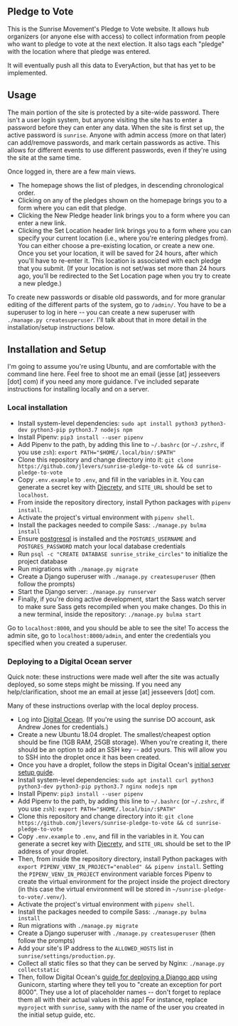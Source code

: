 Pledge to Vote
--------------

This is the Sunrise Movement's Pledge to Vote website. It allows hub organizers (or anyone else with access) to collect information from people who want to pledge to vote at the next election. It also tags each "pledge" with the location where that pledge was entered.

It will eventually push all this data to EveryAction, but that has yet to be implemented.

## Usage
The main portion of the site is protected by a site-wide password. There isn't a user login system, but anyone visiting the site has to enter a password before they can enter any data. When the site is first set up, the active password is `sunrise`. Anyone with admin access (more on that later) can add/remove passwords, and mark certain passwords as active. This allows for different events to use different passwords, even if they're using the site at the same time.

Once logged in, there are a few main views.
* The homepage shows the list of pledges, in descending chronological order.
* Clicking on any of the pledges shown on the homepage brings you to a form where you can edit that pledge.
* Clicking the New Pledge header link brings you to a form where you can enter a new link.
* Clicking the Set Location header link brings you to a form where you can specify your current location (i.e., where you're entering pledges from). You can either choose a pre-existing location, or create a new one. Once you set your location, it will be saved for 24 hours, after which you'll have to re-enter it. This location is associated with each pledge that you submit. (If your location is not set/was set more than 24 hours ago, you'll be redirected to the Set Location page when you try to create a new pledge.)

To create new passwords or disable old passwords, and for more granular editing of the different parts of the system, go to `/admin/`. You have to be a superuser to log in here -- you can create a new superuser with `./manage.py createsuperuser`. I'll talk about that in more detail in the installation/setup instructions below.


## Installation and Setup

I'm going to assume you're using Ubuntu, and are comfortable with the command line here. Feel free to shoot me an email (jesse [at] jesseevers [dot] com) if you need any more guidance. I've included separate instructions for installing locally and on a server.

### Local installation

* Install system-level dependencies: `sudo apt install python3 python3-dev python3-pip python3.7 nodejs npm`
* Install Pipenv: `pip3 install --user pipenv`
* Add Pipenv to the path, by adding this line to `~/.bashrc` (or `~/.zshrc`, if you use `zsh`): `export PATH="$HOME/.local/bin/:$PATH"`
* Clone this repository and change directory into it: `git clone https://github.com/jlevers/sunrise-pledge-to-vote && cd sunrise-pledge-to-vote`
* Copy `.env.example` to `.env`, and fill in the variables in it. You can generate a secret key with [Djecrety](https://djecrety.ir/), and `SITE_URL` should be set to `localhost`.
* From inside the repository directory, install Python packages with `pipenv install`.
* Activate the project's virtual environment with `pipenv shell`.
* Install the packages needed to compile Sass: `./manage.py bulma install`
* Ensure [postgresql](https://www.postgresql.org/) is installed and the `POSTGRES_USERNAME` and `POSTGRES_PASSWORD` match your local database credentials
* Run `psql -c "CREATE DATABASE sunrise_strike_circles"` to initialize the project database
* Run migrations with `./manage.py migrate`
* Create a Django superuser with `./manage.py createsuperuser` (then follow the prompts)
* Start the Django server: `./manage.py runserver`
* Finally, if you're doing active development, start the Sass watch server to make sure Sass gets recompiled when you make changes. Do this in a new terminal, inside the repository: `./manage.py bulma start`

Go to `localhost:8000`, and you should be able to see the site! To access the admin site, go to `localhost:8000/admin`, and enter the credentials you specified when you created a superuser.


### Deploying to a Digital Ocean server

Quick note: these instructions were made well after the site was actually deployed, so some steps might be missing. If you need any help/clarification, shoot me an email at jesse [at] jesseevers [dot] com.

Many of these instructions overlap with the local deploy process.

* Log into [Digital Ocean](https://digitalocean.com). (If you're using the sunrise DO account, ask Andrew Jones for credentials.)
* Create a new Ubuntu 18.04 droplet. The smallest/cheapest option should be fine (1GB RAM, 25GB storage). When you're creating it, there should be an option to add an SSH key -- add yours. This will allow you to SSH into the droplet once it has been created.
* Once you have a droplet, follow the steps in Digital Ocean's [initial server setup guide](https://www.digitalocean.com/community/tutorials/initial-server-setup-with-ubuntu-18-04).
* Install system-level dependencies: `sudo apt install curl python3 python3-dev python3-pip python3.7 nginx nodejs npm`
* Install Pipenv: `pip3 install --user pipenv`
* Add Pipenv to the path, by adding this line to `~/.bashrc` (or `~/.zshrc`, if you use `zsh`): `export PATH="$HOME/.local/bin/:$PATH"`
* Clone this repository and change directory into it: `git clone https://github.com/jlevers/sunrise-pledge-to-vote && cd sunrise-pledge-to-vote`
* Copy `.env.example` to `.env`, and fill in the variables in it. You can generate a secret key with [Djecrety](https://djecrety.ir/), and `SITE_URL` should be set to the IP address of your droplet.
* Then, from inside the repository directory, install Python packages with `export PIPENV_VENV_IN_PROJECT="enabled" && pipenv install`. Setting the `PIPENV_VENV_IN_PROJECT` environment variable forces Pipenv to create the virtual environment for the project inside the project directory (in this case the virtual environment will be stored in `~/sunrise-pledge-to-vote/.venv/`).
* Activate the project's virtual environment with `pipenv shell`.
* Install the packages needed to compile Sass: `./manage.py bulma install`
* Run migrations with `./manage.py migrate`
* Create a Django superuser with `./manage.py createsuperuser` (then follow the prompts)
* Add your site's IP address to the `ALLOWED_HOSTS` list in `sunrise/settings/production.py`.
* Collect all static files so that they can be served by Nginx: `./manage.py collectstatic`
* Then, follow Digital Ocean's [guide for deploying a Django app](https://www.digitalocean.com/community/tutorials/how-to-set-up-django-with-postgres-nginx-and-gunicorn-on-ubuntu-18-04) using Gunicorn, starting where they tell you to "create an exception for port 8000". They use a lot of placeholder names -- don't forget to replace them all with their actual values in this app! For instance, replace `myproject` with `sunrise`, `sammy` with the name of the user you created in the initial setup guide, etc.
